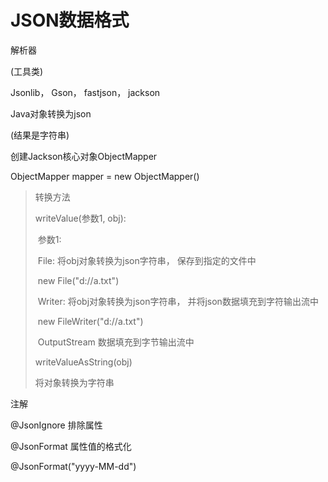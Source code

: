 # JSON数据格式

解析器

(工具类)

Jsonlib， Gson， fastjson， jackson



Java对象转换为json

(结果是字符串)



创建Jackson核心对象ObjectMapper

ObjectMapper mapper = new ObjectMapper()

>转换方法
>
>writeValue(参数1, obj):
>
>​	参数1:
>
>​		File: 将obj对象转换为json字符串， 保存到指定的文件中
>
>​		new File("d://a.txt")
>
>​		Writer: 将obj对象转换为json字符串， 并将json数据填充到字符输出流中
>
>​		new FileWriter("d://a.txt")
>
>​	OutputStream 数据填充到字节输出流中
>
>writeValueAsString(obj)
>
>将对象转换为字符串



注解

@JsonIgnore 排除属性

@JsonFormat 属性值的格式化

@JsonFormat("yyyy-MM-dd")